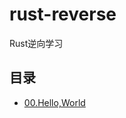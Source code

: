 # rust-reverse

Rust逆向学习


## 目录

- [00.Hello,World](https://pxiaoer.blog/2021/12/26/rust-reverse-00/)
